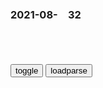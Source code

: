 ### 2021-08-　32

```note
```

<table id="tbc" style="white-space:pre-wrap">
</table>
<button onclick="toggleb()">toggle</button>
<button onclick="loadparse()">loadparse</button>
<br>
<!-- 🌸<br>🍅-　-🍑<hr>🍀 --> <textarea rows="30" cols="100" style="display: none" id="tar">

说别小看我，是自己心虚。
自尊胆爆棚，玻璃心稀碎。
不是好欺负，就是好欺负。
牛仔不好惹，拔腔无嘴炮。
炫富缺钱才，缺爱秀关怀。
此地无银两，欲盖屎弥彰。

冷站化石批冷站，人全理事变人全。
联合锅均前敌均，藏兵掩甲运全谋。

直立小镇青年，白天骄阳似火夜不能寐。
慈禧太后有空调，太监用扇子扇冰。
大殿里就如同开了空调一般。
现在义和全有空调用，感谢老佛爷隆恩。

空调发明前，人类怎样降温？
https://baijiahao.baidu.com/s?id=1710397870703648684&wfr=spider&for=pc

在美g人威利斯·开利发明空调之前，人类一直在与酷暑做出顽强的抗争，
　早在公元220年，罗马皇帝埃拉伽巴路斯，他的方法是让奴隶把山上的雪运下来，
　　他爽了，奴隶疯了。

周朝的时候，宫廷里就专门设置了“凌人”一职，
　皇帝爽了，凌人热死了。

2021/9/23下午2:36:34

失控玩家
凌晨四点投十年，最有价值篮球员。
一种腿法练千遍，小龙复生怕相见。
一万小时弹指间，百年之后情何堪。
莫道少年头不白，再回头已百年身。

瘫坐沙发如烂泥，纸片王者九百级。
我的世界楼摩天，卧室垃圾堆成山。

全服老婆千万俱，关门自嗨独占欲。
蚯蚓小虾尤有肉，路亚假饵吃不够。

躺倒
有众率怠躺板炕，红伞白杆日曷丧。
六亿神州尽甘地，万厦萧疏鬼歌唱。

效忠书
千封誓书转头空，关原之战尽投东。
大阪壁上观冬夏，眼不见杀算尽忠。

本能寺
家康羽翼日渐丰，秀吉出阵不出功。
明智挥师应北去，陈桥逆袭返晶中。

‘约定是为了要毁约才会有的东西’_哔哩哔哩_bilibili
https://www.bilibili.com/video/av285790503/

2021/9/2上午10:39:57

炮灰吟

照家江山岳家坟，
崇焕血骨清明分。
慈禧睿智坑拳敏。
曾李故事袁公闻。
嘴上攘夷心倒幕，
维新之后亦开锅。
松阴福泽明治世，
楠木鬼冢昭和魂。

照zhao
敏min
锅guo

2021年8月31日

狗西木小

没有什么不能用科学常识解释。
如果有，
只是解释者或提问者的科学常识不够。
一人一生一事的工匠可遇而不可求，
一专多能的全才源自经历坎坷。
吾少也贱，故多能鄙事。
万事通，但万事不精，
十三不靠的人生牌面确属棋出险招。
除非我的本愿就是国士无双。

宇宙运行都是我在发功，
你能呼吸都是我的恩惠，
你的艰辛都是狄人害的。
阴谋背后都是黑衣组织，
酒厂几乎全员都是卧底。

<font size="2"><b>
四个大哥，三个卧底，这是怎么了 - 知乎</b></font><br>
https://www.zhihu.com/zvideo/1334269568764936192

你们都以为社团很有势力，可是在q力面前，我们是弱势。所以我才拼了命地去接触z治，拼命地洗白，想从z，目的就是想获得更大的q力。

2021/9/14上午11:19:22

潜：其实吴站长也是zg地下d，他是负责掩护余则成的
https://mbd.baidu.com/newspage/data/videolanding?nid=sv_13413245513556564436&sourceFrom=rec

<font size="1" style="color:#DCDCDC">2022-06-15</font>

<font size="2"><b>
让你去做卧底，没让你当老大啊,影视,犯罪片,好看视频</b></font><br>
https://haokan.baidu.com/v?vid=11267646435473475463&sfrom=baidu-feed

<font size="1" style="color:#DCDCDC"><b>2022/1/10 下午9:12:40</b></font><br>

<font size="2"><b>
卧底卧到当大哥_哔哩哔哩_bilibili</b></font><br>
https://www.bilibili.com/video/BV1XY411H73g?from=search&seid=15082058484968605283&spm_id_from=333.337.0.0

<font size="1" style="color:#DCDCDC"><b>2022/1/10 下午9:13:01</b></font><br>

</textarea> <!-- 🍀<br>🍑-　-🍅<hr>🌸 -->

```tip
```

<script src="https://cdn.jsdelivr.net/npm/jquery@3.5.1/dist/jquery.min.js"></script>

<link rel="stylesheet" href="https://cdn.jsdelivr.net/gh/fancyapps/fancybox@3.5.7/dist/jquery.fancybox.min.css" />
<script src="https://cdn.jsdelivr.net/gh/fancyapps/fancybox@3.5.7/dist/jquery.fancybox.min.js"></script>

<script type="text/javascript">

var __urlRegex = /(\b(https?|ftp|file):\/\/[-A-Z0-9+&@#\/%?=~_|!:,.;]*[-A-Z0-9+&@#\/%=~_|])/ig;
var __imgRegex = /\.(?:jpe?g|gif|png)$/i;

loadparse();

function parseURL($string){

    var exp = __urlRegex;
    return $string.replace(exp,function(match){
            __imgRegex.lastIndex=0;
            if(__imgRegex.test(match)){
                return '<a data-fancybox="gallery" href="' + match.replace("/p=700", "")
                 + '"><img src="' + match.replace("/p=700", "/p=160x200")+'" width="64"></a>';
            }
            else{
                return '<a href="' + match + '" target="_blank">' + match + '</a>';
            }
        }
    );
}

function loadparse() {
  tbc.innerHTML = parseURL(tar.value);
}

function toggleb() {
  var x = document.getElementById("tar");
  if (x.style.display === "none") {
    x.style.display = "";
  } else {
    x.style.display = "none";
  }
}

</script>
